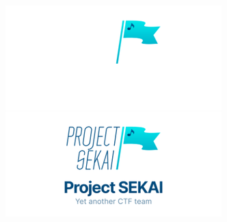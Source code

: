 [![Project SEKAI](https://raw.githubusercontent.com/project-sekai-ctf/.github/ed138b5d1988bd68b4a670c22b0f4bc118aca9d5/profile/org-readme-dark.svg#gh-dark-mode-only)](https://sekai.team#gh-dark-mode-only)[![Project SEKAI](https://raw.githubusercontent.com/project-sekai-ctf/.github/ed138b5d1988bd68b4a670c22b0f4bc118aca9d5/profile/org-readme-light.svg#gh-light-mode-only)](https://sekai.team#gh-light-mode-only)
